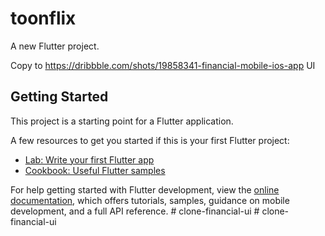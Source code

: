 # toonflix

A new Flutter project.

Copy to <https://dribbble.com/shots/19858341-financial-mobile-ios-app> UI

## Getting Started

This project is a starting point for a Flutter application.

A few resources to get you started if this is your first Flutter project:

- [Lab: Write your first Flutter app](https://docs.flutter.dev/get-started/codelab)
- [Cookbook: Useful Flutter samples](https://docs.flutter.dev/cookbook)

For help getting started with Flutter development, view the
[online documentation](https://docs.flutter.dev/), which offers tutorials,
samples, guidance on mobile development, and a full API reference.
#   c l o n e - f i n a n c i a l - u i  
 #   c l o n e - f i n a n c i a l - u i  
 